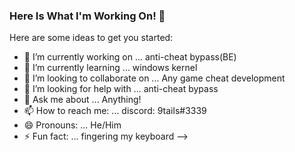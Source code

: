 ### Here Is What I'm Working On! 👋


Here are some ideas to get you started:

- 🔭 I’m currently working on ... anti-cheat bypass(BE)
- 🌱 I’m currently learning ... windows kernel 
- 👯 I’m looking to collaborate on ... Any game cheat development
- 🤔 I’m looking for help with ... anti-cheat bypass
- 💬 Ask me about ... Anything!
- 📫 How to reach me: ... discord: 9tails#3339
- 😄 Pronouns: ... He/Him
- ⚡ Fun fact: ... fingering my keyboard
-->
